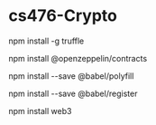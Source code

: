 # cs476-Crypto

npm install -g truffle

npm install @openzeppelin/contracts

npm install --save @babel/polyfill

npm install --save @babel/register

npm install web3

